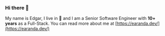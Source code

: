 ### Hi there 👋

My name is Edgar, I live in 🗽 and I am a Senior Software Engineer with **10+ years**  as a Full-Stack. You can read more about me at [https://earanda.dev/](https://earanda.dev/)
